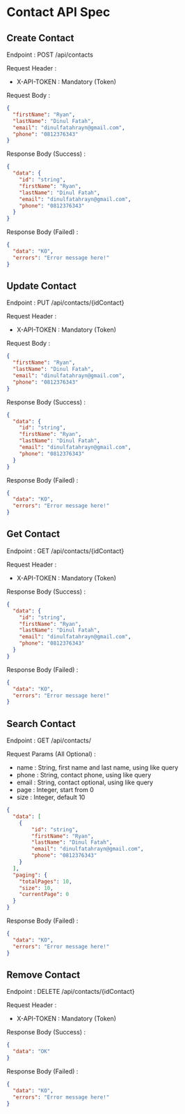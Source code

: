 # Contact API Spec

## Create Contact
Endpoint : POST /api/contacts

Request Header :
- X-API-TOKEN : Mandatory (Token)

Request Body : 
```json
{
  "firstName": "Ryan",
  "lastName": "Dinul Fatah",
  "email": "dinulfatahrayn@gmail.com",
  "phone": "0812376343"
}
```

Response Body (Success) :
```json
{
  "data": {
    "id": "string",
    "firstName": "Ryan",
    "lastName": "Dinul Fatah",
    "email": "dinulfatahrayn@gmail.com",
    "phone": "0812376343"
  }
}
```

Response Body (Failed) :
```json
{
  "data": "KO",
  "errors": "Error message here!"
}
```


## Update Contact 
Endpoint : PUT /api/contacts/{idContact}

Request Header :
- X-API-TOKEN : Mandatory (Token)

Request Body :
```json
{
  "firstName": "Ryan",
  "lastName": "Dinul Fatah",
  "email": "dinulfatahrayn@gmail.com",
  "phone": "0812376343"
}
```

Response Body (Success) :
```json
{
  "data": {
    "id": "string",
    "firstName": "Ryan",
    "lastName": "Dinul Fatah",
    "email": "dinulfatahrayn@gmail.com",
    "phone": "0812376343"
  }
}
```

Response Body (Failed) :
```json
{
  "data": "KO",
  "errors": "Error message here!"
}
```

## Get Contact 
Endpoint : GET /api/contacts/{idContact}

Request Header :
- X-API-TOKEN : Mandatory (Token)

Response Body (Success) :
```json
{
  "data": {
    "id": "string",
    "firstName": "Ryan",
    "lastName": "Dinul Fatah",
    "email": "dinulfatahrayn@gmail.com",
    "phone": "0812376343"
  }
}
```

Response Body (Failed) :
```json
{
  "data": "KO",
  "errors": "Error message here!"
}
```

## Search Contact 
Endpoint : GET /api/contacts/

Request Params (All Optional) :
- name : String, first name and last name, using like query
- phone : String, contact phone, using like query
- email : String, contact optional, using like query
- page : Integer, start from 0
- size : Integer, default 10

```json
{
  "data": [
    {
        "id": "string",
        "firstName": "Ryan",
        "lastName": "Dinul Fatah",
        "email": "dinulfatahrayn@gmail.com",
        "phone": "0812376343"
    }
  ],
  "paging": {
    "totalPages": 10,
    "size": 10,
    "currentPage": 0
  }
}
```

Response Body (Failed) :
```json
{
  "data": "KO",
  "errors": "Error message here!"
}
```

## Remove Contact 
Endpoint : DELETE /api/contacts/{idContact}

Request Header :
- X-API-TOKEN : Mandatory (Token)

Response Body (Success) :
```json
{
  "data": "OK"
}
```

Response Body (Failed) :
```json
{
  "data": "KO",
  "errors": "Error message here!"
}
```